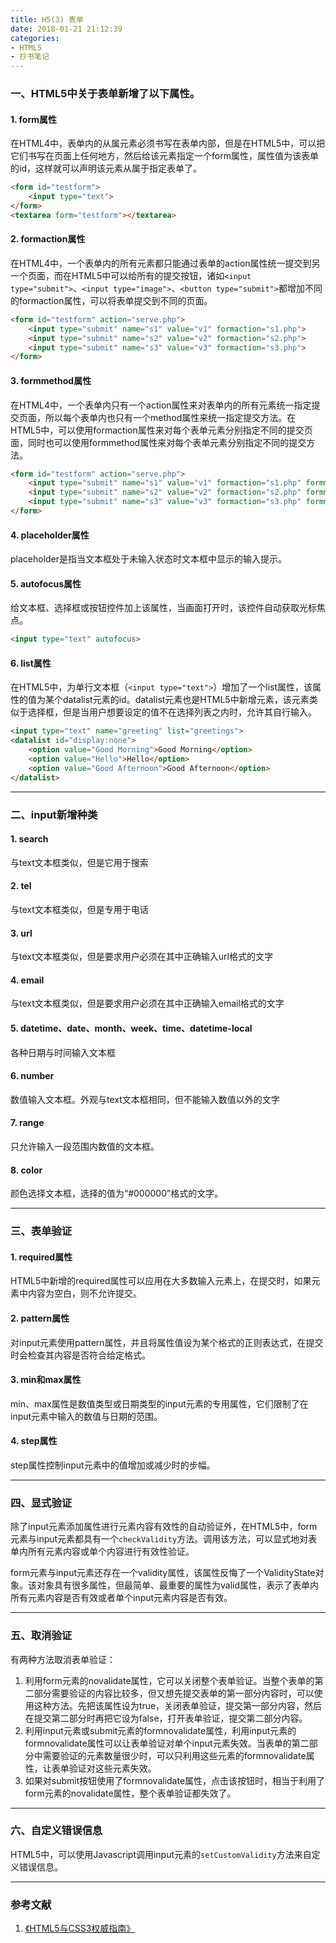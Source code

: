 ```yaml
---
title: H5(3) 表单
date: 2018-01-21 21:12:39
categories:
- HTML5
- 抄书笔记
---
```


<!-- More -->

### 一、HTML5中关于表单新增了以下属性。

#### 1. form属性

在HTML4中，表单内的从属元素必须书写在表单内部，但是在HTML5中，可以把它们书写在页面上任何地方，然后给该元素指定一个form属性，属性值为该表单的id，这样就可以声明该元素从属于指定表单了。

```html
<form id="testform">
    <input type="text">
</form>
<textarea form="testform"></textarea>
```

#### 2. formaction属性

在HTML4中，一个表单内的所有元素都只能通过表单的action属性统一提交到另一个页面，而在HTML5中可以给所有的提交按钮，诸如`<input type="submit">`、`<input type="image">`、`<button type="submit">`都增加不同的formaction属性，可以将表单提交到不同的页面。

```html
<form id="testform" action="serve.php">
    <input type="submit" name="s1" value="v1" formaction="s1.php">
    <input type="submit" name="s2" value="v2" formaction="s2.php">
    <input type="submit" name="s3" value="v3" formaction="s3.php">
</form>
```

#### 3. formmethod属性

在HTML4中，一个表单内只有一个action属性来对表单内的所有元素统一指定提交页面，所以每个表单内也只有一个method属性来统一指定提交方法。在HTML5中，可以使用formaction属性来对每个表单元素分别指定不同的提交页面，同时也可以使用formmethod属性来对每个表单元素分别指定不同的提交方法。

```html
<form id="testform" action="serve.php">
    <input type="submit" name="s1" value="v1" formaction="s1.php" formmethod="post">
    <input type="submit" name="s2" value="v2" formaction="s2.php" formmethod="get">
    <input type="submit" name="s3" value="v3" formaction="s3.php" formmethod="delete">
</form>
```

#### 4. placeholder属性

placeholder是指当文本框处于未输入状态时文本框中显示的输入提示。

#### 5. autofocus属性

给文本框、选择框或按钮控件加上该属性，当画面打开时，该控件自动获取光标焦点。

```html
<input type="text" autofocus>
```

#### 6. list属性

在HTML5中，为单行文本框（`<input type="text">`）增加了一个list属性，该属性的值为某个datalist元素的id。datalist元素也是HTML5中新增元素，该元素类似于选择框，但是当用户想要设定的值不在选择列表之内时，允许其自行输入。

```html
<input type="text" name="greeting" list="greetings">
<datalist id="display:none">
    <option value="Good Morning">Good Morning</option>
    <option value="Hello">Hello</option>
    <option value="Good Afternoon">Good Afternoon</option>
</datalist>
```

---

### 二、input新增种类

#### 1. search

与text文本框类似，但是它用于搜索

#### 2. tel

与text文本框类似，但是专用于电话

#### 3. url

与text文本框类似，但是要求用户必须在其中正确输入url格式的文字

#### 4. email

与text文本框类似，但是要求用户必须在其中正确输入email格式的文字

#### 5. datetime、date、month、week、time、datetime-local

各种日期与时间输入文本框

#### 6. number

数值输入文本框。外观与text文本框相同，但不能输入数值以外的文字

#### 7. range

只允许输入一段范围内数值的文本框。

#### 8. color

颜色选择文本框，选择的值为“#000000”格式的文字。

---

### 三、表单验证

#### 1. required属性

HTML5中新增的required属性可以应用在大多数输入元素上，在提交时，如果元素中内容为空白，则不允许提交。

#### 2. pattern属性

对input元素使用pattern属性，并且将属性值设为某个格式的正则表达式，在提交时会检查其内容是否符合给定格式。

#### 3. min和max属性

min、max属性是数值类型或日期类型的input元素的专用属性，它们限制了在input元素中输入的数值与日期的范围。

#### 4. step属性

step属性控制input元素中的值增加或减少时的步幅。

---

### 四、显式验证

除了input元素添加属性进行元素内容有效性的自动验证外，在HTML5中，form元素与input元素都具有一个`checkValidity`方法。调用该方法，可以显式地对表单内所有元素内容或单个内容进行有效性验证。

form元素与input元素还存在一个validity属性，该属性反悔了一个ValidityState对象。该对象具有很多属性，但最简单、最重要的属性为valid属性，表示了表单内所有元素内容是否有效或者单个input元素内容是否有效。

---

### 五、取消验证

有两种方法取消表单验证：

1. 利用form元素的novalidate属性，它可以关闭整个表单验证。当整个表单的第二部分需要验证的内容比较多，但又想先提交表单的第一部分内容时，可以使用这种方法。先把该属性设为true，关闭表单验证，提交第一部分内容，然后在提交第二部分时再把它设为false，打开表单验证，提交第二部分内容。
2. 利用input元素或submit元素的formnovalidate属性，利用input元素的formnovalidate属性可以让表单验证对单个input元素失效。当表单的第二部分中需要验证的元素数量很少时，可以只利用这些元素的formnovalidate属性，让表单验证对这些元素失效。
3. 如果对submit按钮使用了formnovalidate属性，点击该按钮时，相当于利用了form元素的novalidate属性，整个表单验证都失效了。

---

### 六、自定义错误信息

HTML5中，可以使用Javascript调用input元素的`setCustomValidity`方法来自定义错误信息。

---

### 参考文献

1. [《HTML5与CSS3权威指南》]()